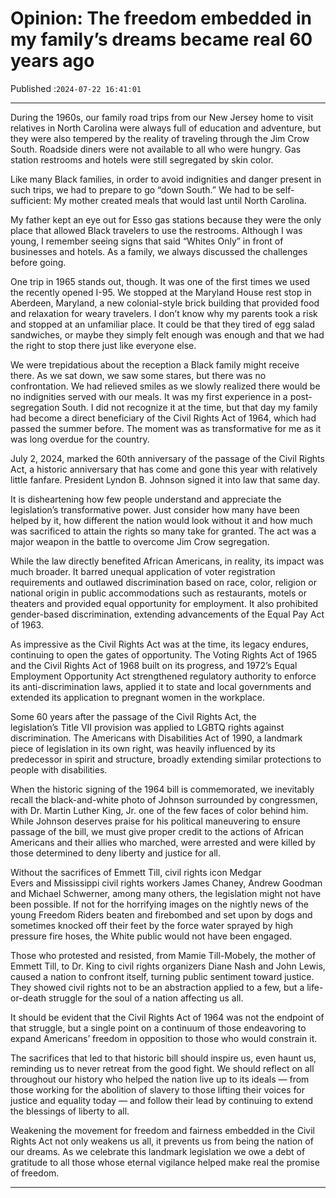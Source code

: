 # Opinion: The freedom embedded in my family’s dreams became real 60 years ago

Published :`2024-07-22 16:41:01`

---

During the 1960s, our family road trips from our New Jersey home to visit relatives in North Carolina were always full of education and adventure, but they were also tempered by the reality of traveling through the Jim Crow South. Roadside diners were not available to all who were hungry. Gas station restrooms and hotels were still segregated by skin color.

Like many Black families, in order to avoid indignities and danger present in such trips, we had to prepare to go “down South.” We had to be self-sufficient: My mother created meals that would last until North Carolina.

My father kept an eye out for Esso gas stations because they were the only place that allowed Black travelers to use the restrooms. Although I was young, I remember seeing signs that said “Whites Only” in front of businesses and hotels. As a family, we always discussed the challenges before going.

One trip in 1965 stands out, though. It was one of the first times we used the recently opened I-95. We stopped at the Maryland House rest stop in Aberdeen, Maryland, a new colonial-style brick building that provided food and relaxation for weary travelers. I don’t know why my parents took a risk and stopped at an unfamiliar place. It could be that they tired of egg salad sandwiches, or maybe they simply felt enough was enough and that we had the right to stop there just like everyone else.

We were trepidatious about the reception a Black family might receive there. As we sat down, we saw some stares, but there was no confrontation. We had relieved smiles as we slowly realized there would be no indignities served with our meals. It was my first experience in a post-segregation South. I did not recognize it at the time, but that day my family had become a direct beneficiary of the Civil Rights Act of 1964, which had passed the summer before. The moment was as transformative for me as it was long overdue for the country.

July 2, 2024, marked the 60th anniversary of the passage of the Civil Rights Act, a historic anniversary that has come and gone this year with relatively little fanfare. President Lyndon B. Johnson signed it into law that same day.

It is disheartening how few people understand and appreciate the legislation’s transformative power. Just consider how many have been helped by it, how different the nation would look without it and how much was sacrificed to attain the rights so many take for granted. The act was a major weapon in the battle to overcome Jim Crow segregation.

While the law directly benefited African Americans, in reality, its impact was much broader. It barred unequal application of voter registration requirements and outlawed discrimination based on race, color, religion or national origin in public accommodations such as restaurants, motels or theaters and provided equal opportunity for employment. It also prohibited gender-based discrimination, extending advancements of the Equal Pay Act of 1963.

As impressive as the Civil Rights Act was at the time, its legacy endures, continuing to open the gates of opportunity. The Voting Rights Act of 1965 and the Civil Rights Act of 1968 built on its progress, and 1972’s Equal Employment Opportunity Act strengthened regulatory authority to enforce its anti-discrimination laws, applied it to state and local governments and extended its application to pregnant women in the workplace.

Some 60 years after the passage of the Civil Rights Act, the legislation’s Title VII provision was applied to LGBTQ rights against discrimination. The Americans with Disabilities Act of 1990, a landmark piece of legislation in its own right, was heavily influenced by its predecessor in spirit and structure, broadly extending similar protections to people with disabilities.

When the historic signing of the 1964 bill is commemorated, we inevitably recall the black-and-white photo of Johnson surrounded by congressmen, with Dr. Martin Luther King, Jr. one of the few faces of color behind him. While Johnson deserves praise for his political maneuvering to ensure passage of the bill, we must give proper credit to the actions of African Americans and their allies who marched, were arrested and were killed by those determined to deny liberty and justice for all.

Without the sacrifices of Emmett Till, civil rights icon Medgar Evers and Mississippi civil rights workers James Chaney, Andrew Goodman and Michael Schwerner, among many others, the legislation might not have been possible. If not for the horrifying images on the nightly news of the young Freedom Riders beaten and firebombed and set upon by dogs  and sometimes knocked off their feet by the force water sprayed by high pressure fire hoses, the White public would not have been engaged.

Those who protested and resisted, from Mamie Till-Mobely, the mother of Emmett Till, to Dr. King to civil rights organizers Diane Nash and John Lewis, caused a nation to confront itself, turning public sentiment toward justice. They showed civil rights not to be an abstraction applied to a few, but a life-or-death struggle for the soul of a nation affecting us all.

It should be evident that the Civil Rights Act of 1964 was not the endpoint of that struggle, but a single point on a continuum of those endeavoring to expand Americans’ freedom in opposition to those who would constrain it.

The sacrifices that led to that historic bill should inspire us, even haunt us, reminding us to never retreat from the good fight. We should reflect on all throughout our history who helped the nation live up to its ideals — from those working for the abolition of slavery to those lifting their voices for justice and equality today — and follow their lead by continuing to extend the blessings of liberty to all.

Weakening the movement for freedom and fairness embedded in the Civil Rights Act not only weakens us all, it prevents us from being the nation of our dreams. As we celebrate this landmark legislation we owe a debt of gratitude to all those whose eternal vigilance helped make real the promise of freedom.

---

